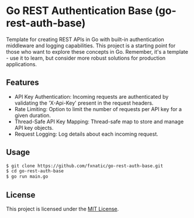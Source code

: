 # Go REST Authentication Base (go-rest-auth-base)

Template for creating REST APIs in Go with built-in authentication middleware and logging capabilities.
This project is a starting point for those who want to explore these concepts in Go. Remember, it's a template - use it to learn, but consider more robust solutions for production applications.

## Features

- API Key Authentication: Incoming requests are authenticated by validating the 'X-Api-Key' present in the request headers.
- Rate Limiting: Option to limit the number of requests per API key for a given duration.
- Thread-Safe API Key Mapping: Thread-safe map to store and manage API key objects.
- Request Logging: Log details about each incoming request.

## Usage

```bash
$ git clone https://github.com/fxnatic/go-rest-auth-base.git
$ cd go-rest-auth-base
$ go run main.go
```

## License

This project is licensed under the [MIT License](/LICENSE).